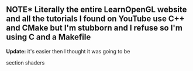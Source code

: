 ## NOTE* Literally the entire LearnOpenGL website and all the tutorials I found on YouTube use C++ and CMake but I'm stubborn and I refuse so I'm using C and a Makefile

**Update:** it's easier then I thought it was going to be

section shaders